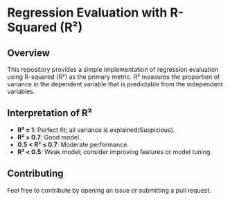 # Regression Evaluation with R-Squared (R²)

## Overview
This repository provides a simple implementation of regression evaluation using R-squared (R²) as the primary metric. R² measures the proportion of variance in the dependent variable that is predictable from the independent variables.

## Interpretation of R²
- **R² = 1**: Perfect fit; all variance is explained(Suspicious).
- **R² > 0.7**: Good model.
- **0.5 < R² ≤ 0.7**: Moderate performance.
- **R² < 0.5**: Weak model; consider improving features or model tuning.

## Contributing
Feel free to contribute by opening an issue or submitting a pull request.
